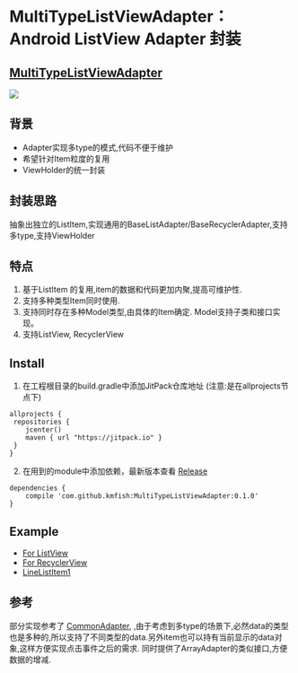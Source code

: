 # MultiTypeListViewAdapter： Android ListView Adapter 封装

## [MultiTypeListViewAdapter](https://github.com/kmfish/MultiTypeListViewAdapter)

[![](https://jitpack.io/v/kmfish/MultiTypeListViewAdapter.svg)](https://jitpack.io/#kmfish/MultiTypeListViewAdapter)

## 背景
- Adapter实现多type的模式,代码不便于维护
- 希望针对Item粒度的复用
- ViewHolder的统一封装

## 封装思路
抽象出独立的ListItem,实现通用的BaseListAdapter/BaseRecyclerAdapter,支持多type,支持ViewHolder

## 特点
1. 基于ListItem 的复用,item的数据和代码更加内聚,提高可维护性.
2. 支持多种类型Item同时使用.
3. 支持同时存在多种Model类型,由具体的Item确定. Model支持子类和接口实现。
4. 支持ListView, RecyclerView

## Install
1. 在工程根目录的build.gradle中添加JitPack仓库地址 (注意:是在allprojects节点下)
```
allprojects {
 repositories {
    jcenter()
    maven { url "https://jitpack.io" }
 }
}
```
2. 在用到的module中添加依赖，最新版本查看 [Release](https://github.com/kmfish/MultiTypeListViewAdapter/releases)
```
dependencies {
    compile 'com.github.kmfish:MultiTypeListViewAdapter:0.1.0'
}
```


## Example
- [For ListView](https://github.com/kmfish/MultiTypeListViewAdapter/blob/master/app/src/main/java/net/kmfish/sample/ListViewActivity.java)
- [For RecyclerView](https://github.com/kmfish/MultiTypeListViewAdapter/blob/master/app/src/main/java/net/kmfish/sample/RecyclerViewActivity.java)
- [LineListItem1](https://github.com/kmfish/MultiTypeListViewAdapter/blob/master/app/src/main/java/net/kmfish/sample/listitem/LineListItem1.java)

## 参考
部分实现参考了 [CommonAdapter](https://github.com/tianzhijiexian/CommonAdapter),
,由于考虑到多type的场景下,必然data的类型也是多种的,所以支持了不同类型的data.另外item也可以持有当前显示的data对象,这样方便实现点击事件之后的需求. 同时提供了ArrayAdapter的类似接口,方便数据的增减.




